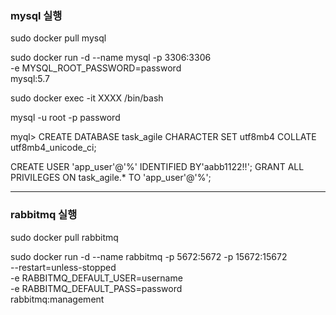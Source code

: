 ### mysql 실행
sudo docker pull mysql

sudo docker run -d --name mysql -p 3306:3306  \
-e MYSQL_ROOT_PASSWORD=password \
mysql:5.7

sudo docker exec -it XXXX /bin/bash

mysql -u root -p
password

myql>
CREATE DATABASE task_agile CHARACTER SET utf8mb4 COLLATE utf8mb4_unicode_ci;

CREATE USER 'app_user'@'%' IDENTIFIED BY'aabb1122!!';
GRANT ALL PRIVILEGES ON task_agile.* TO 'app_user'@'%';


---
### rabbitmq 실행

sudo docker pull rabbitmq

sudo docker run -d --name rabbitmq -p 5672:5672 -p 15672:15672 \
--restart=unless-stopped \
-e RABBITMQ_DEFAULT_USER=username \
-e RABBITMQ_DEFAULT_PASS=password \
rabbitmq:management

